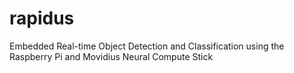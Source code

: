 # rapidus
Embedded Real-time Object Detection and Classification using the Raspberry Pi and Movidius Neural Compute Stick
